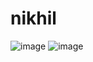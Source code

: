 # nikhil
![image](https://drive.google.com/uc?export=view&id=https:1PTesrJuDx3pCH3vdQe9baenlV53kkAnb)
![image](https://drive.google.com/uc?export=view&id=1PiG9lID8BO7nZsYAhrQyTrqKjOISpaYP)

